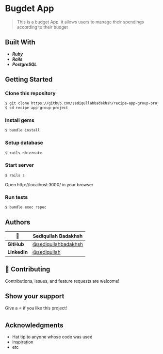 # Bugdet App

> This is a budget App, it allows users to manage their spendings according to their budget

## Built With

- _**Ruby**_
- _**Rails**_
- _**PostgreSQL**_

## Getting Started

### Clone this repository

```bash
$ git clone https://github.com/sediqullahbadakhsh/recipe-app-group-project.git
$ cd recipe-app-group-project
```

### Install gems

```bash
$ bundle install
```

### Setup database

```bash
$ rails db:create
```

### Start server

```bash
$ rails s
```

Open http://localhost:3000/ in your browser

### Run tests

```bash
$ bundle exec rspec
```

## Authors

<!-- table Variables -->

[@sediqullahbadakhsh]: https://github.com/sediqullahbadakhsh
[@sediqullah]: https://www.linkedin.com/in/sediqullah/

<!-- table Variables -->

| 👤           | **Sediqullah Badakhsh** |
| ------------ | ----------------------- |
| **GitHub**   | [@sediqullahbadakhsh]   |
| **LinkedIn** | [@sediqullah]           |

## 🤝 Contributing

Contributions, issues, and feature requests are welcome!

## Show your support

Give a ⭐️ if you like this project!

## Acknowledgments

- Hat tip to anyone whose code was used
- Inspiration
- etc
